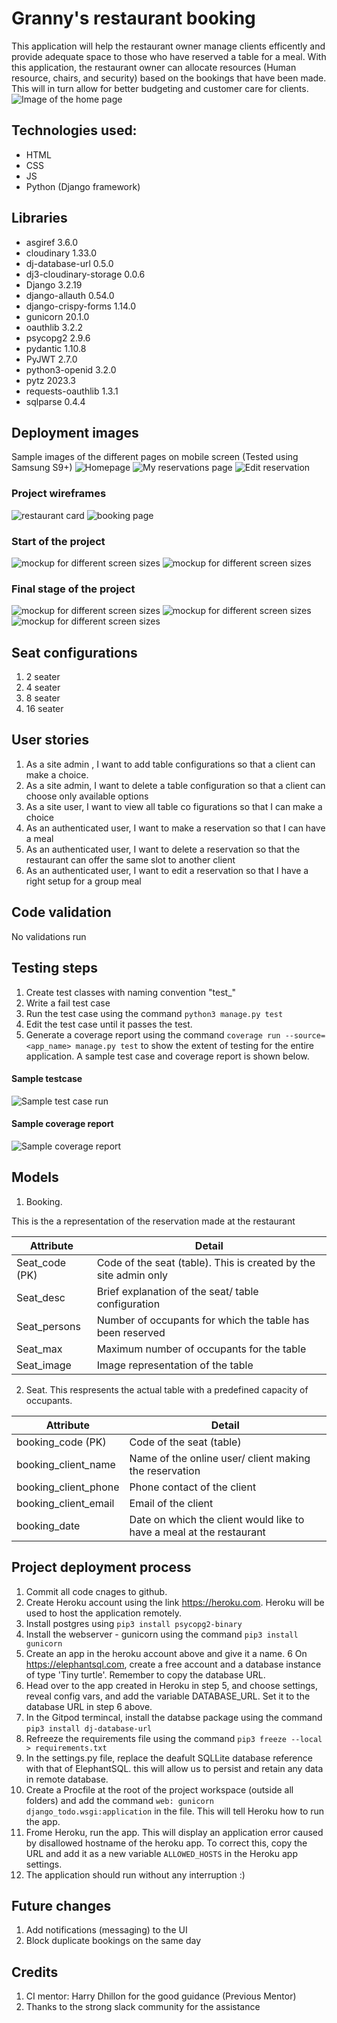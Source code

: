 
# Granny's restaurant booking

This application will help the restaurant owner manage clients efficently and provide adequate space to those who have reserved a table for a meal. With this application, the restaurant owner can allocate resources (Human resource, chairs, and security) based on the bookings that have been made. This will in turn allow for better budgeting and customer care for clients.
![Image of the home page](https://res.cloudinary.com/dr7uvhdmd/image/upload/v1686133085/state_1_angjix.jpg)

## Technologies used:
- HTML
- CSS
- JS
- Python (Django framework)
## Libraries
- asgiref 3.6.0
- cloudinary 1.33.0
- dj-database-url 0.5.0
- dj3-cloudinary-storage 0.0.6
- Django 3.2.19
- django-allauth 0.54.0
- django-crispy-forms 1.14.0
- gunicorn 20.1.0
- oauthlib 3.2.2
- psycopg2 2.9.6
- pydantic 1.10.8
- PyJWT 2.7.0
- python3-openid 3.2.0
- pytz 2023.3
- requests-oauthlib 1.3.1
- sqlparse 0.4.4

## Deployment images
Sample images of the different pages on mobile screen (Tested using Samsung S9+)
![Homepage](https://res.cloudinary.com/dr7uvhdmd/image/upload/v1701741695/IMG-20231205-WA0002_cykvbd.jpg)
![My reservations page](https://res.cloudinary.com/dr7uvhdmd/image/upload/v1701741695/IMG-20231205-WA0005_vf85fl.jpg)
![Edit reservation](https://res.cloudinary.com/dr7uvhdmd/image/upload/v1701741695/IMG-20231205-WA0003_jiquur.jpg)


### Project wireframes
![restaurant card](https://res.cloudinary.com/dr7uvhdmd/image/upload/v1701483661/granny_restaurant/resturant_card_lkkl2m.png)
![booking page](https://res.cloudinary.com/dr7uvhdmd/image/upload/v1701483669/granny_restaurant/booking_form_a0jlyu.png)

### Start of the project

![mockup for different screen sizes](https://res.cloudinary.com/dr7uvhdmd/image/upload/v1686133085/state_2_pe8x6c.jpg)
![mockup for different screen sizes](https://res.cloudinary.com/dr7uvhdmd/image/upload/v1686133085/state_3_aqughl.jpg)

### Final stage of the project

![mockup for different screen sizes](https://res.cloudinary.com/dr7uvhdmd/image/upload/v1686133799/resva_q0c2lf.jpg)
![mockup for different screen sizes](https://res.cloudinary.com/dr7uvhdmd/image/upload/v1686133799/resvahhh_t8gih9.jpg)
![mockup for different screen sizes](https://res.cloudinary.com/dr7uvhdmd/image/upload/v1686133085/state_2_pe8x6c.jpg)


## Seat configurations
1. 2 seater
2. 4 seater
3. 8 seater
4. 16 seater

## User stories
1. As a site admin , I want to add table configurations so that a client can make a choice.
2. As a site admin, I want to delete a table configuration so that a client can choose only available options
3. As a site user, I want to view all table co figurations so that I can make a choice
4. As an authenticated user, I want to make a reservation so that I can have a meal
5. As an authenticated user, I want to delete a reservation so that the restaurant can offer the same slot to another client
6. As an authenticated user, I want to edit a reservation so that I have a right setup for a group meal

## Code validation
No validations run

## Testing steps
1. Create test classes with naming convention "test_<classname>"
2. Write a fail test case 
3. Run the test case using the command ```python3 manage.py test```
4. Edit the test case until it passes the test.
5. Generate a coverage report using the command ```coverage run --source=<app_name> manage.py test``` to show the extent of testing for the entire application. A sample test case and coverage report is shown below.

#### Sample testcase
![Sample test case run](https://res.cloudinary.com/dr7uvhdmd/image/upload/v1701736917/test_case_result_uoo2cz.png)
#### Sample coverage report

![Sample coverage report](https://res.cloudinary.com/dr7uvhdmd/image/upload/v1701736917/coverage_report_yl9m6q.png)

## Models
1. Booking. 

This is the a representation of the reservation made at the restaurant 

| Attribute | Detail |
|-----------------|-----------------|
| Seat_code (PK)   | Code of the seat (table). This is created by the site admin only   |
| Seat_desc | Brief explanation of the seat/ table configuration    |
| Seat_persons    | Number of occupants for which the table has been reserved  |
| Seat_max  | Maximum number of occupants for the table  |
| Seat_image   | Image representation of the table   |



2. Seat.
This respresents the actual table with a predefined capacity of occupants.

| Attribute | Detail |
|-----------------|-----------------|
| booking_code (PK)   | Code of the seat (table)  |
| booking_client_name | Name of the online user/ client making the reservation    |
| booking_client_phone    | Phone contact of the client  |
| booking_client_email  | Email of the client  |
| booking_date   | Date on which the client would like to have a meal at the restaurant  |


## Project deployment process
1. Commit all code cnages to github.
2. Create Heroku account using the link https://heroku.com. Heroku will be used to host the application remotely.
3. Install postgres using ```pip3 install psycopg2-binary```
4. Install the webserver - gunicorn using the command ```pip3 install gunicorn```
5. Create an app in the heroku account above and give it a name.
6 On https://elephantsql.com, create a free account and a database instance of type 'Tiny turtle'. Remember to copy the database URL.
7. Head over to the app created in Heroku in step 5, and choose settings, reveal config vars, and add the variable DATABASE_URL. Set it to the database URL in step 6 above.
8. In the Gitpod termincal, install the databse package using the command ```pip3 install dj-database-url```
9. Refreeze the requirements file using the command ```pip3 freeze --local > requirements.txt```
10. In the settings.py file, replace the deafult SQLLite database reference with that of ElephantSQL. this will allow us to persist and retain any data in remote database.
11. Create a Procfile at the root of the project workspace (outside all folders) and add the command ```web: gunicorn django_todo.wsgi:application``` in the file. This will tell Heroku how to run the app.
12. Frome Heroku, run the app. This will display an application error caused by disallowed hostname of the heroku app. To correct this, copy the URL and add it as a new variable ```ALLOWED_HOSTS``` in the Heroku app settings.
13. The application should run without any interruption :)


## Future changes
1. Add notifications (messaging) to the UI
2. Block duplicate bookings on the same day


##  Credits
1. CI mentor: Harry Dhillon for the good guidance (Previous Mentor)
2. Thanks to the strong slack community for the assistance


